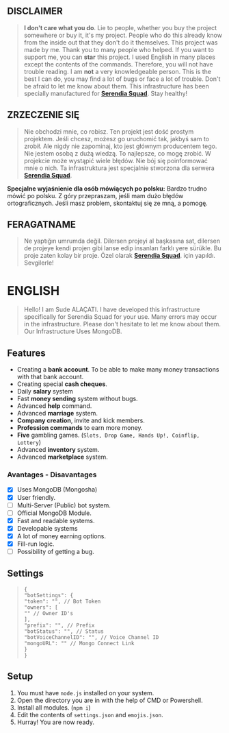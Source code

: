 ## DISCLAIMER
> **I don't care what you do**. Lie to people, whether you buy the project somewhere or buy it, it's my project. People who do this already know from the inside out that they don't do it themselves. This project was made by me. Thank you to many people who helped. If you want to support me, you can **star** this project. I used English in many places except the contents of the commands. Therefore, you will not have trouble reading. I am **not** a very knowledgeable person. This is the best I can do, you may find a lot of bugs or face a lot of trouble. Don't be afraid to let me know about them. This infrastructure has been specially manufactured for **[Serendia Squad](https://discord.gg/K44EZWA4kQ)**. Stay healthy!

## ZRZECZENIE SIĘ
> Nie obchodzi mnie, co robisz. Ten projekt jest dość prostym projektem. Jeśli chcesz, możesz go uruchomić tak, jakbyś sam to zrobił. Ale nigdy nie zapominaj, kto jest głównym producentem tego. Nie jestem osobą z dużą wiedzą. To najlepsze, co mogę zrobić. W projekcie może wystąpić wiele błędów. Nie bój się poinformować mnie o nich. Ta infrastruktura jest specjalnie stworzona dla serwera **[Serendia Squad](https://discord.gg/K44EZWA4kQ)**. 

**Specjalne wyjaśnienie dla osób mówiących po polsku:** Bardzo trudno mówić po polsku. Z góry przepraszam, jeśli mam dużo błędów ortograficznych. Jeśli masz problem, skontaktuj się ze mną, a pomogę. 

## FERAGATNAME
> Ne yaptığın umrumda değil. Dilersen projeyi al başkasına sat, dilersen de projeye kendi projen gibi lanse edip insanları farklı yere sürükle. Bu proje zaten kolay bir proje. Özel olarak **[Serendia Squad](https://discord.gg/K44EZWA4kQ)**. için yapıldı. Sevgilerle!



# ENGLISH
> Hello! I am Sude ALAÇATI.  I have developed this infrastructure specifically for Serendia Squad for your use. Many errors may occur in the infrastructure. Please don't hesitate to let me know about them. Our Infrastructure Uses MongoDB. 

## Features

 - Creating a **bank account**. To be able to make many money transactions with that bank account.
 - Creating special **cash cheques**.
 - Daily **salary** system
 - Fast **money sending** system without bugs.
 - Advanced **help** command.
 - Advanced **marriage** system.
 - **Company creation**, invite and kick members.
 - **Profession commands** to earn more money.
 - **Five** gambling games. (`Slots, Drop Game, Hands Up!, Coinflip, Lottery`)
 - Advanced **inventory** system.
 - Advanced **marketplace** system.
### Avantages - Disavantages
 - [x] Uses MongoDB (Mongosha)
 - [x] User friendly.
 - [ ] Multi-Server (Public) bot system.
 - [ ] Official MongoDB Module.
 - [x] Fast and readable systems.
 - [x] Developable systems
 - [x] A lot of money earning options.
 - [x] Fill-run logic.
 - [ ] Possibility of getting a bug.

## Settings

>     {
>     "botSettings": {
>     "token": "", // Bot Token
>     "owners": [
>     "" // Owner ID's
>     ],
>     "prefix": "", // Prefix
>     "botStatus": "", // Status
>     "botVoiceChannelID": "", // Voice Channel ID
>     "mongoURL": "" // Mongo Connect Link
>     }
>     }

## Setup
1. You must have `node.js` installed on your system.
2. Open the directory you are in with the help of CMD or Powershell.
3. Install all modules. (`npm i`)
4. Edit the contents of `settings.json` and `emojis.json`.
5. Hurray! You are now ready.
